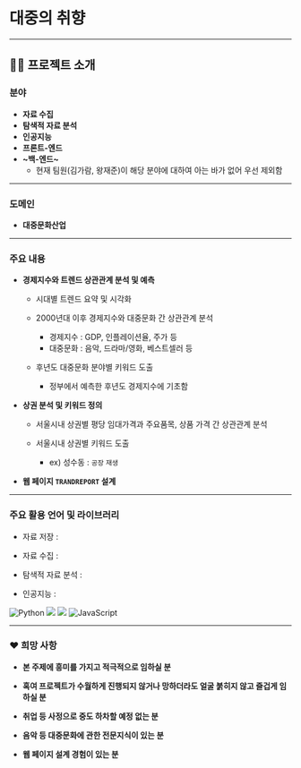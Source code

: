 # 대중의 취향

---

## 💁‍♂️ 프로젝트 소개

### 분야

- **자료 수집**
- **탐색적 자료 분석**
- **인공지능**
- **프론트-엔드**
- **~백-엔드~**
  - 현재 팀원(김가람, 왕재준)이 해당 분야에 대하여 아는 바가 없어 우선 제외함

---

### 도메인

- **대중문화산업**

---

### 주요 내용

- **경제지수와 트렌드 상관관계 분석 및 예측**
  - 시대별 트렌드 요약 및 시각화
  
  - 2000년대 이후 경제지수와 대중문화 간 상관관계 분석
    - 경제지수 : GDP, 인플레이션율, 주가 등
    - 대중문화 : 음악, 드라마/영화, 베스트셀러 등
  
  - 후년도 대중문화 분야별 키워드 도출
    - 정부에서 예측한 후년도 경제지수에 기초함

- **상권 분석 및 키워드 정의**
  - 서울시내 상권별 평당 임대가격과 주요품목, 상품 가격 간 상관관계 분석
  
  - 서울시내 상권별 키워드 도출
    - ex) 성수동 : `공장` `재생`
  
- **웹 페이지 `TRANDREPORT` 설계**

---

### 주요 활용 언어 및 라이브러리

- 자료 저장 :

- 자료 수집 :

- 탐색적 자료 분석 :

- 인공지능 :


<img alt="Python" src="https://img.shields.io/badge/python%20-%2314354C.svg?style=flat-square&logo=python&logoColor=white"/>
<img src="https://img.shields.io/badge/HTML5-E34F26?&style=flat-square&logo=html5&logoColor=white"/> 
<img src="https://img.shields.io/badge/CSS3-E4405F?style=flat-square&logo=CSS3&logoColor=#1572B6"/> 
<img alt="JavaScript" src="https://img.shields.io/badge/javascript%20-%23323330.svg?&style=flat-square&logo=javascript&logoColor=%23F7DF1E"/>

---

### ♥ 희망 사항

- **본 주제에 흥미를 가지고 적극적으로 임하실 분**

- **혹여 프로젝트가 수월하게 진행되지 않거나 망하더라도 얼굴 붉히지 않고 즐겁게 임하실 분**

- **취업 등 사정으로 중도 하차할 예정 없는 분**

- **음악 등 대중문화에 관한 전문지식이 있는 분**

- **웹 페이지 설계 경험이 있는 분**
